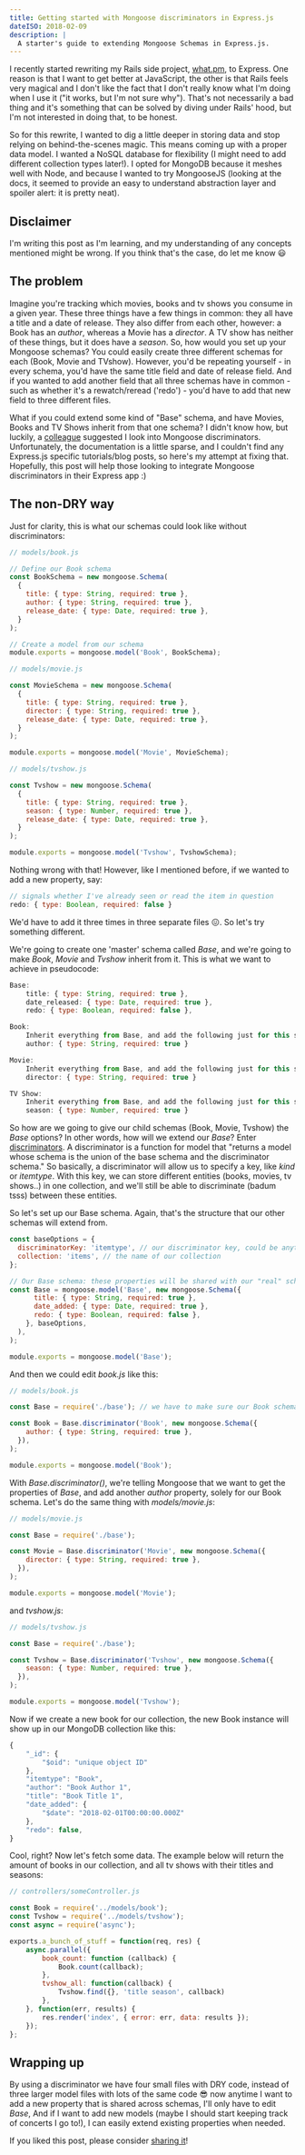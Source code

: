 ```yaml
---
title: Getting started with Mongoose discriminators in Express.js
dateISO: 2018-02-09
description: |
  A starter's guide to extending Mongoose Schemas in Express.js.
---
```


I recently started rewriting my Rails side project, [what.pm](https://what.pm/), to Express. One reason is that I want to get better at JavaScript, the other is that Rails feels very magical and I don't like the fact that I don't really know what I'm doing when I use it ("it works, but I'm not sure why"). That's not necessarily a bad thing and it's something that can be solved by diving under Rails' hood, but I'm not interested in doing that, to be honest.

So for this rewrite, I wanted to dig a little deeper in storing data and stop relying on behind-the-scenes magic. This means coming up with a proper data model. I wanted a NoSQL database for flexibility (I might need to add different collection types later!). I opted for MongoDB because it meshes well with Node, and because I wanted to try MongooseJS (looking at the docs, it seemed to provide an easy to understand abstraction layer and spoiler alert: it is pretty neat).

## Disclaimer
I'm writing this post as I'm learning, and my understanding of any concepts mentioned might be wrong. If you think that's the case, do let me know 😃

## The problem
Imagine you're tracking which movies, books and tv shows you consume in a given year. These three things have a few things in common: they all have a title and a date of release. They also differ from each other, however: a Book has an _author_, whereas a Movie has a _director_. A TV show has neither of these things, but it does have a _season_. So, how would you set up your Mongoose schemas? You could easily create three different schemas for each (Book, Movie and TVshow). However, you'd be repeating yourself - in every schema, you'd have the same title field and date of release field. And if you wanted to add another field that all three schemas have in common - such as whether it's a rewatch/reread ('redo') - you'd have to add that new field to three different files.

What if you could extend some kind of "Base" schema, and have Movies, Books and TV Shows inherit from that one schema? I didn't know how, but luckily, a [colleague](https://peeke.nl/) suggested I look into Mongoose discriminators. Unfortunately, the documentation is a little sparse, and I couldn't find any Express.js specific tutorials/blog posts, so here's my attempt at fixing that. Hopefully, this post will help those looking to integrate Mongoose discriminators in their Express app :)

## The non-DRY way
Just for clarity, this is what our schemas could look like without discriminators:

```js
// models/book.js

// Define our Book schema
const BookSchema = new mongoose.Schema(
  {
    title: { type: String, required: true },
    author: { type: String, required: true },
    release_date: { type: Date, required: true },
  }
);

// Create a model from our schema
module.exports = mongoose.model('Book', BookSchema);
```


```js
// models/movie.js

const MovieSchema = new mongoose.Schema(
  {
    title: { type: String, required: true },
    director: { type: String, required: true },
    release_date: { type: Date, required: true },
  }
);

module.exports = mongoose.model('Movie', MovieSchema);
```

```js
// models/tvshow.js

const Tvshow = new mongoose.Schema(
  {
    title: { type: String, required: true },
    season: { type: Number, required: true },
    release_date: { type: Date, required: true },
  }
);

module.exports = mongoose.model('Tvshow', TvshowSchema);
```

Nothing wrong with that! However, like I mentioned before, if we wanted to add a new property, say:

```js
// signals whether I've already seen or read the item in question
redo: { type: Boolean, required: false }
```

We'd have to add it three times in three separate files 😖. So let's try something different.

We're going to create one 'master' schema called _Base_, and we're going to make _Book_, _Movie_ and _Tvshow_ inherit from it. This is what we want to achieve in pseudocode:

```js
Base:
	title: { type: String, required: true },
	date_released: { type: Date, required: true },
	redo: { type: Boolean, required: false },

Book:
	Inherit everything from Base, and add the following just for this schema:
	author: { type: String, required: true }

Movie:
	Inherit everything from Base, and add the following just for this schema:
	director: { type: String, required: true }

TV Show:
	Inherit everything from Base, and add the following just for this schema:
	season: { type: Number, required: true }
```

So how are we going to give our child schemas (Book, Movie, Tvshow) the _Base_ options? In other words, how will we extend our _Base_? Enter [discriminators](http://mongoosejs.com/docs/discriminators.html). A discriminator is a function for model that "returns a model whose schema is the union of the base schema and the discriminator schema." So basically, a discriminator will allow us to specify a key, like _kind_ or _itemtype_. With this key, we can store different entities (books, movies, tv shows..) in one collection, and we'll still be able to discriminate (badum tsss) between these entities.

So let's set up our Base schema. Again, that's the structure that our other schemas will extend from.

```js
const baseOptions = {
  discriminatorKey: 'itemtype', // our discriminator key, could be anything
  collection: 'items', // the name of our collection
};

// Our Base schema: these properties will be shared with our "real" schemas
const Base = mongoose.model('Base', new mongoose.Schema({
      title: { type: String, required: true },
      date_added: { type: Date, required: true },
      redo: { type: Boolean, required: false },
    }, baseOptions,
  ),
);

module.exports = mongoose.model('Base');
```

And then we could edit _book.js_ like this:

```js
// models/book.js

const Base = require('./base'); // we have to make sure our Book schema is aware of the Base schema

const Book = Base.discriminator('Book', new mongoose.Schema({
    author: { type: String, required: true },
  }),
);

module.exports = mongoose.model('Book');
```

With _Base.discriminator()_, we're telling Mongoose that we want to get the properties of _Base_, and add another _author_ property, solely for our Book schema. Let's do the same thing with _models/movie.js_:

```js
// models/movie.js

const Base = require('./base');

const Movie = Base.discriminator('Movie', new mongoose.Schema({
    director: { type: String, required: true },
  }),
);

module.exports = mongoose.model('Movie');
```

and _tvshow.js_:

```js
// models/tvshow.js

const Base = require('./base');

const Tvshow = Base.discriminator('Tvshow', new mongoose.Schema({
    season: { type: Number, required: true },
  }),
);

module.exports = mongoose.model('Tvshow');
```

Now if we create a new book for our collection, the new Book instance will show up in our MongoDB collection like this:

```js
{
    "_id": {
        "$oid": "unique object ID"
    },
    "itemtype": "Book",
    "author": "Book Author 1",
    "title": "Book Title 1",
    "date_added": {
        "$date": "2018-02-01T00:00:00.000Z"
    },
    "redo": false,
}
```

Cool, right? Now let's fetch some data. The example below will return the amount of books in our collection, and all tv shows with their titles and seasons:

```js
// controllers/someController.js

const Book = require('../models/book');
const Tvshow = require('../models/tvshow');
const async = require('async');

exports.a_bunch_of_stuff = function(req, res) {
	async.parallel({
		book_count: function (callback) {
			Book.count(callback);
		},
		tvshow_all: function(callback) {
			Tvshow.find({}, 'title season', callback)
		},
	}, function(err, results) {
		res.render('index', { error: err, data: results });
	});
};

```

## Wrapping up
By using a discriminator we have four small files with DRY code, instead of three larger model files with lots of the same code 😎 now anytime I want to add a new property that is shared across schemas, I'll only have to edit _Base_, And if I want to add new models (maybe I should start keeping track of concerts I go to!), I can easily extend existing properties when needed.

If you liked this post, please consider [sharing it](https://twitter.com/intent/tweet?text=Getting%20started%20with%20Mongoose%20discriminators%20in%20Express.js%20by%20@helenasometimes%20-%20https://nienkedekker.com/blog/getting-started-with-mongoose-discriminators-in-express-js)!
